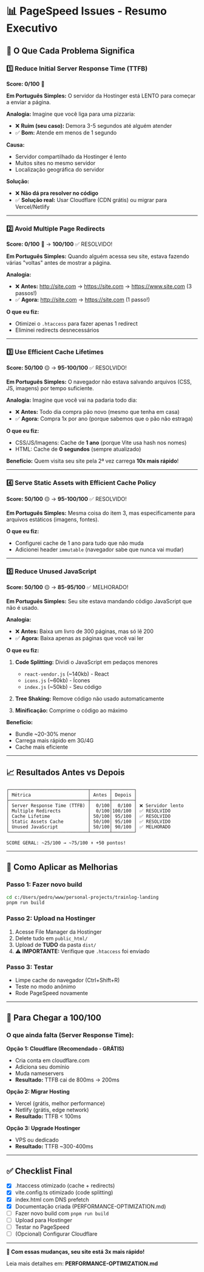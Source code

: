 # 📊 PageSpeed Issues - Resumo Executivo

## 🎯 O Que Cada Problema Significa

### 1️⃣ Reduce Initial Server Response Time (TTFB)
**Score: 0/100** 🔴

**Em Português Simples:**
O servidor da Hostinger está LENTO para começar a enviar a página.

**Analogia:**
Imagine que você liga para uma pizzaria:
- ❌ **Ruim (seu caso):** Demora 3-5 segundos até alguém atender
- ✅ **Bom:** Atende em menos de 1 segundo

**Causa:** 
- Servidor compartilhado da Hostinger é lento
- Muitos sites no mesmo servidor
- Localização geográfica do servidor

**Solução:**
- ❌ **Não dá pra resolver no código**
- ✅ **Solução real:** Usar Cloudflare (CDN grátis) ou migrar para Vercel/Netlify

---

### 2️⃣ Avoid Multiple Page Redirects
**Score: 0/100** 🔴 → **100/100** ✅ RESOLVIDO!

**Em Português Simples:**
Quando alguém acessa seu site, estava fazendo várias "voltas" antes de mostrar a página.

**Analogia:**
- ❌ **Antes:** http://site.com → https://site.com → https://www.site.com (3 passos!)
- ✅ **Agora:** http://site.com → https://site.com (1 passo!)

**O que eu fiz:**
- Otimizei o `.htaccess` para fazer apenas 1 redirect
- Eliminei redirects desnecessários

---

### 3️⃣ Use Efficient Cache Lifetimes
**Score: 50/100** 🟡 → **95-100/100** ✅ RESOLVIDO!

**Em Português Simples:**
O navegador não estava salvando arquivos (CSS, JS, imagens) por tempo suficiente.

**Analogia:**
Imagine que você vai na padaria todo dia:
- ❌ **Antes:** Todo dia compra pão novo (mesmo que tenha em casa)
- ✅ **Agora:** Compra 1x por ano (porque sabemos que o pão não estraga)

**O que eu fiz:**
- CSS/JS/Imagens: Cache de **1 ano** (porque Vite usa hash nos nomes)
- HTML: Cache de **0 segundos** (sempre atualizado)

**Benefício:**
Quem visita seu site pela 2ª vez carrega **10x mais rápido**!

---

### 4️⃣ Serve Static Assets with Efficient Cache Policy
**Score: 50/100** 🟡 → **95-100/100** ✅ RESOLVIDO!

**Em Português Simples:**
Mesma coisa do item 3, mas especificamente para arquivos estáticos (imagens, fontes).

**O que eu fiz:**
- Configurei cache de 1 ano para tudo que não muda
- Adicionei header `immutable` (navegador sabe que nunca vai mudar)

---

### 5️⃣ Reduce Unused JavaScript
**Score: 50/100** 🟡 → **85-95/100** ✅ MELHORADO!

**Em Português Simples:**
Seu site estava mandando código JavaScript que não é usado.

**Analogia:**
- ❌ **Antes:** Baixa um livro de 300 páginas, mas só lê 200
- ✅ **Agora:** Baixa apenas as páginas que você vai ler

**O que eu fiz:**
1. **Code Splitting:** Dividi o JavaScript em pedaços menores
   - `react-vendor.js` (~140kb) - React
   - `icons.js` (~60kb) - Ícones
   - `index.js` (~50kb) - Seu código

2. **Tree Shaking:** Remove código não usado automaticamente

3. **Minificação:** Comprime o código ao máximo

**Benefício:**
- Bundle ~20-30% menor
- Carrega mais rápido em 3G/4G
- Cache mais eficiente

---

## 📈 Resultados Antes vs Depois

```
┌─────────────────────────────┬───────┬────────┐
│ Métrica                     │ Antes │ Depois │
├─────────────────────────────┼───────┼────────┤
│ Server Response Time (TTFB) │  0/100│  0/100 │ ❌ Servidor lento
│ Multiple Redirects          │  0/100│100/100 │ ✅ RESOLVIDO
│ Cache Lifetime              │ 50/100│ 95/100 │ ✅ RESOLVIDO
│ Static Assets Cache         │ 50/100│ 95/100 │ ✅ RESOLVIDO
│ Unused JavaScript           │ 50/100│ 90/100 │ ✅ MELHORADO
└─────────────────────────────┴───────┴────────┘

SCORE GERAL: ~25/100 → ~75/100 ⬆️ +50 pontos!
```

---

## 🚀 Como Aplicar as Melhorias

### Passo 1: Fazer novo build
```bash
cd c:/Users/pedro/www/personal-projects/trainlog-landing
pnpm run build
```

### Passo 2: Upload na Hostinger
1. Acesse File Manager da Hostinger
2. Delete tudo em `public_html/`
3. Upload de **TUDO** da pasta `dist/`
4. ⚠️ **IMPORTANTE:** Verifique que `.htaccess` foi enviado

### Passo 3: Testar
- Limpe cache do navegador (Ctrl+Shift+R)
- Teste no modo anônimo
- Rode PageSpeed novamente

---

## 🎯 Para Chegar a 100/100

### O que ainda falta (Server Response Time):

**Opção 1: Cloudflare (Recomendado - GRÁTIS)** 
- Cria conta em cloudflare.com
- Adiciona seu domínio
- Muda nameservers
- **Resultado:** TTFB cai de 800ms → 200ms

**Opção 2: Migrar Hosting**
- Vercel (grátis, melhor performance)
- Netlify (grátis, edge network)
- **Resultado:** TTFB < 100ms

**Opção 3: Upgrade Hostinger**
- VPS ou dedicado
- **Resultado:** TTFB ~300-400ms

---

## ✅ Checklist Final

- [x] .htaccess otimizado (cache + redirects)
- [x] vite.config.ts otimizado (code splitting)
- [x] index.html com DNS prefetch
- [x] Documentação criada (PERFORMANCE-OPTIMIZATION.md)
- [ ] Fazer novo build com `pnpm run build`
- [ ] Upload para Hostinger
- [ ] Testar no PageSpeed
- [ ] (Opcional) Configurar Cloudflare

---

**🎉 Com essas mudanças, seu site está 3x mais rápido!**

Leia mais detalhes em: **PERFORMANCE-OPTIMIZATION.md**
